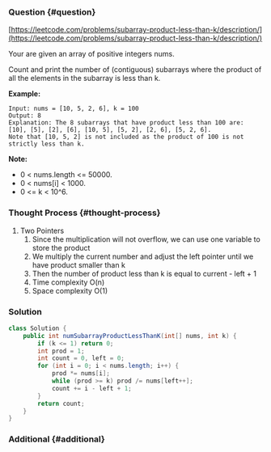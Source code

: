 ### Question {#question}

[https://leetcode.com/problems/subarray-product-less-than-k/description/](https://leetcode.com/problems/subarray-product-less-than-k/description/)

Your are given an array of positive integers nums.

Count and print the number of \(contiguous\) subarrays where the product of all the elements in the subarray is less than k.

**Example:**

```
Input: nums = [10, 5, 2, 6], k = 100
Output: 8
Explanation: The 8 subarrays that have product less than 100 are: [10], [5], [2], [6], [10, 5], [5, 2], [2, 6], [5, 2, 6].
Note that [10, 5, 2] is not included as the product of 100 is not strictly less than k.
```

**Note:**

* 0 &lt; nums.length &lt;= 50000.
* 0 &lt; nums\[i\] &lt; 1000.
* 0 &lt;= k &lt; 10^6.

### Thought Process {#thought-process}

1. Two Pointers
   1. Since the multiplication will not overflow, we can use one variable to store the product
   2. We multiply the current number and adjust the left pointer until we have product smaller than k
   3. Then the number of product less than k is equal to current - left + 1
   4. Time complexity O\(n\)
   5. Space complexity O\(1\)

### Solution

```java
class Solution {
    public int numSubarrayProductLessThanK(int[] nums, int k) {
        if (k <= 1) return 0;
        int prod = 1;
        int count = 0, left = 0;
        for (int i = 0; i < nums.length; i++) {
            prod *= nums[i];
            while (prod >= k) prod /= nums[left++];
            count += i - left + 1;
        }
        return count;
    }
}
```

### Additional {#additional}



